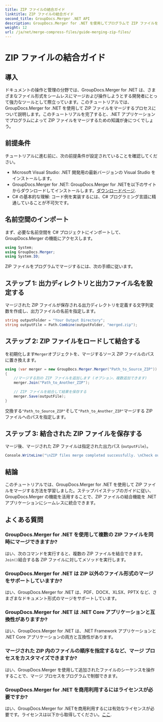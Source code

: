 ```yaml
---
title: ZIP ファイルの結合ガイド
linktitle: ZIP ファイルの結合ガイド
second_title: GroupDocs.Merger .NET API
description: GroupDocs.Merger for .NET を使用してプログラムで ZIP ファイルをマージする方法を学びます。このチュートリアルでは、開発者向けの詳細なガイドを提供します。
weight: 12
url: /ja/net/merge-compress-files/guide-merging-zip-files/
---
```


# ZIP ファイルの結合ガイド

## 導入
ドキュメントの操作と管理の分野では、GroupDocs.Merger for .NET は、さまざまなファイル形式をシームレスにマージおよび操作しようとする開発者にとって強力なツールとして際立っています。このチュートリアルでは、GroupDocs.Merger for .NET を使用して ZIP ファイルをマージするプロセスについて説明します。このチュートリアルを完了すると、.NET アプリケーションでプログラムによって ZIP ファイルをマージするための知識が身につくでしょう。
## 前提条件
チュートリアルに進む前に、次の前提条件が設定されていることを確認してください。
- Microsoft Visual Studio: .NET 開発用の最新バージョンの Visual Studio をインストールします。
-  GroupDocs.Merger for .NET: GroupDocs.Merger for .NETを以下のサイトからダウンロードしてインストールします。[ダウンロードページ](https://releases.groupdocs.com/merger/net/).
- C# の基本的な理解: コード例を実装するには、C# プログラミング言語に精通していることが不可欠です。

## 名前空間のインポート
まず、必要な名前空間を C# プロジェクトにインポートして、GroupDocs.Merger の機能にアクセスします。
```csharp
using System; 
using GroupDocs.Merger;
using System.IO;
```

ZIP ファイルをプログラムでマージするには、次の手順に従います。
## ステップ 1: 出力ディレクトリと出力ファイル名を設定する
マージされた ZIP ファイルが保存される出力ディレクトリを定義する文字列変数を作成し、出力ファイルの名前を指定します。
```csharp
string outputFolder = "Your Output Directory";
string outputFile = Path.Combine(outputFolder, "merged.zip");
```
## ステップ 2: ZIP ファイルをロードして結合する
を初期化します`Merger`オブジェクトを、マージするソース ZIP ファイルのパスに置き換えます。
```csharp
using (var merger = new GroupDocs.Merger.Merger("Path_to_Source_ZIP"))
{
    //マージする別の ZIP ファイルを追加します (オプション、複数追加できます)
    merger.Join("Path_to_Another_ZIP");
    
    // ZIP ファイルを結合して結果を保存する
    merger.Save(outputFile);
}
```
交換する`"Path_to_Source_ZIP"`そして`"Path_to_Another_ZIP"`マージする ZIP ファイルへのパスを指定します。
## ステップ 3: 結合された ZIP ファイルを保存する
マージ後、マージされた ZIP ファイルは指定された出力パス (`outputFile`）。
```csharp
Console.WriteLine("\nZIP files merge completed successfully. \nCheck output in {0}", outputFolder);
```

## 結論
このチュートリアルでは、GroupDocs.Merger for .NET を使用して ZIP ファイルをマージする方法を学習しました。ステップバイステップのガイドに従い、GroupDocs.Merger の機能を活用することで、ZIP ファイルの結合機能を .NET アプリケーションにシームレスに統合できます。

## よくある質問
### GroupDocs.Merger for .NET を使用して複数の ZIP ファイルを同時にマージできますか?
はい、次のコマンドを実行すると、複数の ZIP ファイルを結合できます。`Join()`結合する各 ZIP ファイルに対してメソッドを実行します。
### GroupDocs.Merger for .NET は ZIP 以外のファイル形式のマージをサポートしていますか?
はい、GroupDocs.Merger for .NET は、PDF、DOCX、XLSX、PPTX など、さまざまなドキュメント形式のマージをサポートしています。
### GroupDocs.Merger for .NET は .NET Core アプリケーションと互換性がありますか?
はい、GroupDocs.Merger for .NET は、.NET Framework アプリケーションと .NET Core アプリケーションの両方と互換性があります。
### マージされた ZIP 内のファイルの順序を指定するなど、マージ プロセスをカスタマイズできますか?
はい、GroupDocs.Merger を使用して追加されたファイルのシーケンスを操作することで、マージ プロセスをプログラムで制御できます。
### GroupDocs.Merger for .NET を商用利用するにはライセンスが必要ですか?
はい、GroupDocs.Merger for .NETを商用利用するには有効なライセンスが必要です。ライセンスは以下から取得してください。[ここ](https://purchase.groupdocs.com/buy).